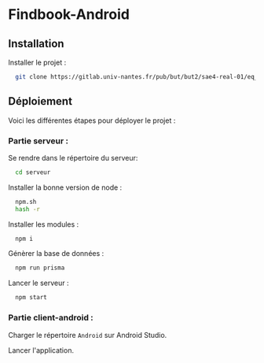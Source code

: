 
# Findbook-Android


## Installation

Installer le projet :

```bash
  git clone https://gitlab.univ-nantes.fr/pub/but/but2/sae4-real-01/eq_init_02_01_cailleteau-pacome_chusseau-nicolas_marthy-mathieu_tranchet-leo_vandemeulebroucke-bertin-nolan.git
```
    
## Déploiement

Voici les différentes étapes pour déployer le projet :


### Partie serveur :

Se rendre dans le répertoire du serveur:
```bash
  cd serveur
```

Installer la bonne version de node :
```bash
  npm.sh
  hash -r
```

Installer les modules :
```bash
  npm i
```

Génèrer la base de données :
```bash
  npm run prisma
```

Lancer le serveur :
```bash
  npm start
```

### Partie client-android :

Charger le répertoire `Android` sur Android Studio.

Lancer l'application.




